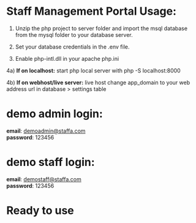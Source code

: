 # **Staff Management Portal Usage:**

1) Unzip the php project to server folder and import the msql database from the mysql folder to your database server.

2) Set your database credentials in the .env file.
3) Enable php-intl.dll in your apache php.ini

4a) **If on localhost:**
 start php local server with php -S localhost:8000

4b) **If on webhost/live server:** live host change app_domain to your web address url in database > settings table

# **demo admin login:**

**email**: demoadmin@staffa.com
<br>
**password**: 123456

# **demo staff login:**
**email**: demostaff@staffa.com
<br>
**password**: 123456

# **Ready to use**
